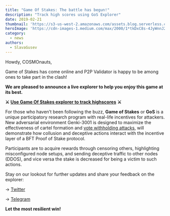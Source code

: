 ```yaml
---
title: "Game Of Stakes: The battle has begun!"
description: "Track high scores using GoS Explorer"
date: 2019-02-21
thumbnail: 'https://s3-us-west-2.amazonaws.com/assets.blog.serverless.com/top-3/top-3-thumbnail.png'
heroImage: 'https://cdn-images-1.medium.com/max/2000/1*tkDxC8s-4JyWnnJ2vDZ0-g.jpeg'
category:
  - news
authors: 
  - SlavaGusev
---
```


Howdy, COSMOnauts,

Game of Stakes has come online and P2P Validator is happy to be among ones to take part in the clash!

**We are pleased to announce a live explorer to help you enjoy this game at its best.**

**⚔** [**Use Game Of Stakes explorer to track highscores**](https://cosmos.p2p.org/?utm_source=1post_medium&utm_medium=blog&utm_campaign=GoS) **⚔️**

For those who haven’t been following the buzz,  **Game of Stakes** or  **GoS**  is a unique participatory research program with real-life incentives for attackers. New adversarial environment Genki-3001 is designed to maximize the effectiveness of cartel formation and  [vote withholding attacks](https://medium.com/tendermint/the-game-of-stakes-its-time-for-some-game-theory-278608c94e6e), will demonstrate how collusion and deceptive actions interact with the incentive layer of a BFT Proof of Stake protocol.

Participants are to acquire rewards through censoring others, highlighting misconfigured node setups, and sending deceptive traffic to other nodes (DDOS), and vice versa the stake is decreased for being a victim to such actions.

Stay on our lookout for further updates and share your feedback on the explorer:

→  [Twitter](https://twitter.com/p2pvalidator)

→  [Telegram](https://t.me/p2porg)

**Let the most resilient win!**
